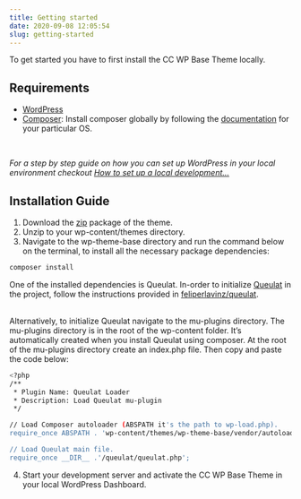 ```yaml
---
title: Getting started
date: 2020-09-08 12:05:54
slug: getting-started
---
```


To get started you have to first install the CC WP Base Theme locally. 

## Requirements

<ul class="markdown-list">
<li>
  <a href="https://wordpress.org/support/article/how-to-install-wordpress/" target="_blank">
  WordPress</a></li>

  <li>
  <a href="https://getcomposer.org/" target="_blank">
  Composer</a>:  Install composer globally by following the <a href="https://getcomposer.org/doc/00-intro.md#globally" target="_blank">documentation</a> for your particular OS.</li>
</ul>

<br/>

_For a step by step guide on how you can set up WordPress in your local environment checkout [How to set up a local development...](https://www.endpoint.com/blog/2019/08/07/set-up-local-development-environment-for-wordpress)_
## Installation Guide

1. Download the <a href="https://github.com/creativecommons/wp-theme-base/archive/master.zip">zip</a> package of the theme.
2. Unzip to your wp-content/themes directory.
3. Navigate to the wp-theme-base directory and run the command below on the terminal, to install all the necessary package dependencies:

```bash
composer install
```
One of the installed dependencies is Queulat. In-order to initialize [Queulat](https://github.com/felipelavinz/queulat) in the project, follow the instructions provided in [feliperlavinz/queulat](https://github.com/felipelavinz/queulat#loading-queulat-as-mu-plugin). 

<br/>
Alternatively, to initialize Queulat navigate to the mu-plugins directory. The mu-plugins directory is in the root of the wp-content folder. It’s automatically created when you install Queulat using composer. At the root of the mu-plugins directory create an index.php file. Then copy and paste the code below:

```bash
<?php
/**
 * Plugin Name: Queulat Loader
 * Description: Load Queulat mu-plugin
 */

// Load Composer autoloader (ABSPATH it's the path to wp-load.php).
require_once ABSPATH . 'wp-content/themes/wp-theme-base/vendor/autoload.php';

// Load Queulat main file.
require_once __DIR__ .'/queulat/queulat.php';
```
4. Start your development server and activate the CC WP Base Theme in your local WordPress Dashboard.
